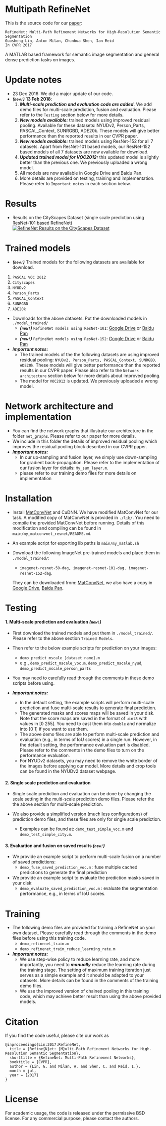 # Multipath RefineNet
This is the source code for our [paper](https://arxiv.org/abs/1611.06612):

```
RefineNet: Multi-Path Refinement Networks for High-Resolution Semantic Segmentation
Guosheng Lin, Anton Milan, Chunhua Shen, Ian Reid
In CVPR 2017
```

A MATLAB based framework for semantic image segmentation and general dense prediction tasks on images.

# Update notes
* 23 Dec 2016:  We did a major update of our code. 
* ***(`new!`)*** **13 Feb 2018**: 
    1.  ***Multi-scale prediction and evaluation code are added.***
    We add demo files for multi-scale prediction, fusion and evaluation. 
    Please refer to the `Testing` section below for more details.
    2.  ***New models available:*** trained models using improved residual pooling.
    Available for these datasets: NYUDv2, Person_Parts, PASCAL_Context, SUNRGBD, ADE20k.
    These models will give better performance than the reported results in our CVPR paper.
    3.  ***New models available:*** trained models using ResNet-152 for all 7 datasets.
    Apart from ResNet-101 based models, our ResNet-152 based models of all 7 datasets are now available for download.
    4.  ***Updated trained model for VOC2012:*** this updated model is slightly better than the previous one. 
    We previously uploaded a wrong model.
    5.  All models are now available in Google Drive and Baidu Pan.
    6.  More details are provided on testing, training and implementation. 
    Please refer to `Important notes` in each section below.


# Results
* Results on the CityScapes Dataset (single scale prediction using ResNet-101 based RefineNet)
     [![RefineNet Results on the CityScapes Dataset](http://img.youtube.com/vi/L0V6zmGP_oQ/0.jpg)](https://www.youtube.com/watch?v=L0V6zmGP_oQ)


# Trained models
* ***(`new!`)*** Trained models for the following datasets are available for download.
1. `PASCAL VOC 2012`
2. `Cityscapes`
3. `NYUDv2`
4. `Person_Parts`
5. `PASCAL_Context`
6. `SUNRGBD`
7. `ADE20k`

* Downloads for the above datasets. 
Put the downloaded models in `./model_trained/`    
    * ***(`new!`)*** `RefineNet models using ResNet-101`: [Google Drive](https://drive.google.com/open?id=1U2c1N6QJdzB_8HBgXb7mJ6Qk66JDBHI9) or [Baidu Pan](https://pan.baidu.com/s/1nxf2muP)
    * ***(`new!`)*** `RefineNet models using ResNet-152`: [Google Drive](https://drive.google.com/open?id=1UGhqllXOn_qmDhx_3C9aKCoilZGgycFf) or [Baidu Pan](https://pan.baidu.com/s/1bqDwrWN)
* ***Important notes:***
    *  The trained models of the the following datasets are using improved residual pooling: 
`NYUDv2, Person_Parts, PASCAL_Context, SUNRGBD, ADE20k`.
These models will give better performance than the reported results in our CVPR paper. 
Please also refer to the `Network architecture` section below for more details about improved pooling.
    * The model for `VOC2012` is updated. We previously uploaded a wrong model.


# Network architecture and implementation
* You can find the network graphs that illustrate our architecture in the folder `net_graphs`. Please refer to our paper for more details. 
* We include in this folder the details of improved residual pooling which improves the residual pooling block described in our CVPR paper.
* ***Important notes:***
    * In our up-sampling and fusion layer, we simply use down-sampling for gradient back-propagation. 
    Please refer to the implementation of our fusion layer for details: `My_sum_layer.m`.
    * please refer to our training demo files for more details on implementation


# Installation
* Install [MatConvNet](http://www.vlfeat.org/matconvnet/) and CuDNN. We have modified MatConvNet for our task. A modified copy of MatConvNet is provided in `./lib/`. You need to compile the provided MatConvNet before running. Details of this modification and compiling can be found in `main/my_matconvnet_resnet/README.md`.
* An example script for exporting lib paths is
  `main/my_matlab.sh` 
* Download the following ImageNet pre-trained models and place them in `./model_trained/`:
    * `imagenet-resnet-50-dag, imagenet-resnet-101-dag, imagenet-resnet-152-dag`.
    
    They can be downloaded from: [MatConvNet](http://www.vlfeat.org/matconvnet/pretrained/), we also have a copy in [Google Drive](https://drive.google.com/open?id=1Y0s5la0HvEhpNqfKGdJTwNTHzIjKt0VT), [Baidu Pan](https://pan.baidu.com/s/1jJA0kBG).


# Testing

#### 1. Multi-scale prediction and evaluation ***(`new!`)*** 
* First download the trained models and put them in `./model_trained/`. Please refer to the above section `Trained Models`.
* Then refer to the below example scripts for prediction on your images:
    * `demo_predict_mscale_[dataset name].m`
    * e.g., `demo_predict_mscale_voc.m`, `demo_predict_mscale_nyud`, `demo_predict_mscale_person_parts`
* You may need to carefully read through the comments in these demo scripts before using.

* ***Important notes:***
    * In the default setting, the example scripts will perform multi-scale prediction and fuse multi-scale results to generate final prediction. 
    * The generated masks and scores maps will be saved in your disk.  Note that the score maps are saved in the format of `uint8` with values in [0 255]. You need to cast them into `double` and normalize into [0 1] if you want to use them.
    * The above demo files are able to perform multi-scale prediction and evaluation (e.g., in terms of IoU scores) in a single run. However, in the default setting, the performance evaluation part is disabled.
Please refer to the comments in the demo files to turn on the performance evaluation. 
    * For NYUDv2 datasets, you may need to remove the white border of the images before applying our model. More details and crop tools can be found in the NYUDv2 dataset webpage.

#### 2. Single scale prediction and evaluation

*   Single scale prediction and evaluation can be done by changing the scale setting in the multi-scale prediction demo files. Please refer the the above section for multi-scale prediction.

*  We also provide a simplified version (much less configurations) of prediction demo files, and these files are only for single scale prediction.
    * Examples can be found at: `demo_test_simple_voc.m` and `demo_test_simple_city.m`.

    



#### 3. Evaluation and fusion on saved results ***(`new!`)*** 
* We provide an example script to perform multi-scale fusion on a number of saved predictions:
    * `demo_fuse_saved_prediction_voc.m` : fuse multiple cached predictions to generate the final prediction
* We provide an example script to evaluate the prediction masks saved in your disk:
    * `demo_evaluate_saved_prediction_voc.m` : evaluate the segmentation performance, e.g., in terms of IoU scores.



# Training
* The following demo files are provided for training a RefineNet on your own dataset. 
Please carefully read through the comments in the demo files before using this training code. 
    * `demo_refinenet_train.m`
    * `demo_refinenet_train_reduce_learning_rate.m`
* ***Important notes:***
    * We use step-wise policy to reduce learning rate, and more importantly, you need to ***manually*** reduce the learning rate during the training stage. The setting of maximum training iteration just serves as a simple example and it should be adapted to your datasets. More details can be found in the comments of the training demo files.
    * We use the improved version of chained pooling in this training code, which may achieve better result than using the above provided models. 


# Citation
If you find the code useful, please cite our work as

```
@inproceedings{Lin:2017:RefineNet,
  title = {Refine{N}et: {M}ulti-Path Refinement Networks for High-Resolution Semantic Segmentation},
  shorttitle = {RefineNet: Multi-Path Refinement Networks},
  booktitle = {CVPR},
  author = {Lin, G. and Milan, A. and Shen, C. and Reid, I.},
  month = jul,
  year = {2017}
}
```
# License
For academic usage, the code is released under the permissive BSD license. For any commercial purpose, please contact the authors.
